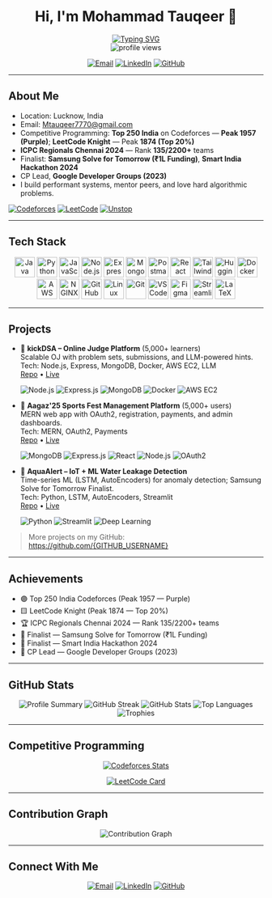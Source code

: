 <!-- Profile README for Mohammad Tauqeer -->
<!-- Replace {GITHUB_USERNAME} with your GitHub username (e.g., codeMaverick7770) to enable the widgets -->

<div align="center">

# Hi, I'm Mohammad Tauqeer 👋

<a href="https://git.io/typing-svg">
  <img src="https://readme-typing-svg.demolab.com?font=Fira+Code&weight=600&size=22&pause=1200&center=true&vCenter=true&width=720&lines=Competitive+Programmer;Full-Stack+Developer;Open-Source+Contributor;Always+learning+and+building+🚀" alt="Typing SVG" />
</a>

<br/>

<img src="https://komarev.com/ghpvc/?username={GITHUB_USERNAME}&label=Profile%20views&color=0e75b6&style=flat" alt="profile views" />

<p>
  <a href="mailto:Mtauqeer7770@gmail.com"><img alt="Email" src="https://img.shields.io/badge/Email-Contact%20Me-blue?style=for-the-badge&logo=gmail&logoColor=white" /></a>
  <a href="https://linkedin.com/in/mohammad-tauqeer-ansari"><img alt="LinkedIn" src="https://img.shields.io/badge/LinkedIn-Connect-0A66C2?style=for-the-badge&logo=linkedin&logoColor=white" /></a>
  <a href="https://github.com/{GITHUB_USERNAME}"><img alt="GitHub" src="https://img.shields.io/badge/GitHub-Follow-181717?style=for-the-badge&logo=github&logoColor=white" /></a>
</p>

</div>

---

## About Me

- Location: Lucknow, India  
- Email: Mtauqeer7770@gmail.com  
- Competitive Programming: **Top 250 India** on Codeforces — **Peak 1957 (Purple)**; **LeetCode Knight** — Peak **1874 (Top 20%)**  
- **ICPC Regionals Chennai 2024** — Rank **135/2200+** teams  
- Finalist: **Samsung Solve for Tomorrow (₹1L Funding)**, **Smart India Hackathon 2024**  
- CP Lead, **Google Developer Groups (2023)**  
- I build performant systems, mentor peers, and love hard algorithmic problems.

<p>
  <a href="https://codeforces.com/profile/pedrosa"><img alt="Codeforces" src="https://img.shields.io/badge/Codeforces-Purple%201957-1F8ACB?style=flat&logo=codeforces&logoColor=white" /></a>
  <a href="https://leetcode.com/Mtauqeer7770"><img alt="LeetCode" src="https://img.shields.io/badge/LeetCode-Knight%201874-FFA116?style=flat&logo=leetcode&logoColor=white" /></a>
  <a href="https://unstop.com/profile/mohamans1924"><img alt="Unstop" src="https://img.shields.io/badge/Unstop-Profile-6A00F5?style=flat&logo=fastapi&logoColor=white" /></a>
</p>

---

## Tech Stack

<!-- Icons from devicon & simpleicons -->
<p align="center">
  <img alt="Java" src="https://cdn.jsdelivr.net/gh/devicons/devicon/icons/java/java-original.svg" width="40" height="40" />
  <img alt="Python" src="https://cdn.jsdelivr.net/gh/devicons/devicon/icons/python/python-original.svg" width="40" height="40" />
  <img alt="JavaScript" src="https://cdn.jsdelivr.net/gh/devicons/devicon/icons/javascript/javascript-original.svg" width="40" height="40" />
  <img alt="Node.js" src="https://cdn.jsdelivr.net/gh/devicons/devicon/icons/nodejs/nodejs-original.svg" width="40" height="40" />
  <img alt="Express.js" src="https://cdn.jsdelivr.net/gh/devicons/devicon/icons/express/express-original.svg" width="40" height="40" />
  <img alt="MongoDB" src="https://cdn.jsdelivr.net/gh/devicons/devicon/icons/mongodb/mongodb-original.svg" width="40" height="40" />
  <img alt="Postman" src="https://cdn.jsdelivr.net/gh/devicons/devicon/icons/postman/postman-original.svg" width="40" height="40" />
  <img alt="React" src="https://cdn.jsdelivr.net/gh/devicons/devicon/icons/react/react-original.svg" width="40" height="40" />
  <img alt="Tailwind" src="https://cdn.jsdelivr.net/gh/devicons/devicon/icons/tailwindcss/tailwindcss-original.svg" width="40" height="40" />
  <img alt="Hugging Face" src="https://cdn.jsdelivr.net/gh/devicons/devicon/icons/huggingface/huggingface-original.svg" width="40" height="40" />
  <img alt="Docker" src="https://cdn.jsdelivr.net/gh/devicons/devicon/icons/docker/docker-original.svg" width="40" height="40" />
  <img alt="AWS" src="https://cdn.jsdelivr.net/gh/devicons/devicon/icons/amazonwebservices/amazonwebservices-original.svg" width="40" height="40" />
  <img alt="NGINX" src="https://cdn.jsdelivr.net/gh/devicons/devicon/icons/nginx/nginx-original.svg" width="40" height="40" />
  <img alt="GitHub Actions" src="https://cdn.jsdelivr.net/gh/devicons/devicon/icons/githubactions/githubactions-original.svg" width="40" height="40" />
  <img alt="Linux" src="https://cdn.jsdelivr.net/gh/devicons/devicon/icons/linux/linux-original.svg" width="40" height="40" />
  <img alt="Git" src="https://cdn.jsdelivr.net/gh/devicons/devicon/icons/git/git-original.svg" width="40" height="40" />
  <img alt="VS Code" src="https://cdn.jsdelivr.net/gh/devicons/devicon/icons/vscode/vscode-original.svg" width="40" height="40" />
  <img alt="Figma" src="https://cdn.jsdelivr.net/gh/devicons/devicon/icons/figma/figma-original.svg" width="40" height="40" />
  <img alt="Streamlit" src="https://cdn.jsdelivr.net/gh/devicons/devicon/icons/streamlit/streamlit-original.svg" width="40" height="40" />
  <img alt="LaTeX" src="https://cdn.jsdelivr.net/gh/devicons/devicon/icons/latex/latex-original.svg" width="40" height="40" />
</p>

---

## Projects

- 🔹 **kickDSA – Online Judge Platform** (5,000+ learners)  
  Scalable OJ with problem sets, submissions, and LLM-powered hints.  
  Tech: Node.js, Express, MongoDB, Docker, AWS EC2, LLM  
  <a href="https://github.com/{GITHUB_USERNAME}/kickDSA">Repo</a> • <a href="#">Live</a>

  <img alt="Node.js" src="https://img.shields.io/badge/Node.js-339933?style=flat&logo=nodedotjs&logoColor=white" />
  <img alt="Express.js" src="https://img.shields.io/badge/Express.js-000000?style=flat&logo=express&logoColor=white" />
  <img alt="MongoDB" src="https://img.shields.io/badge/MongoDB-47A248?style=flat&logo=mongodb&logoColor=white" />
  <img alt="Docker" src="https://img.shields.io/badge/Docker-2496ED?style=flat&logo=docker&logoColor=white" />
  <img alt="AWS EC2" src="https://img.shields.io/badge/AWS%20EC2-FF9900?style=flat&logo=amazon-aws&logoColor=white" />

- 🔹 **Aagaz'25 Sports Fest Management Platform** (5,000+ users)  
  MERN web app with OAuth2, registration, payments, and admin dashboards.  
  Tech: MERN, OAuth2, Payments  
  <a href="https://github.com/{GITHUB_USERNAME}/aagaz25">Repo</a> • <a href="#">Live</a>

  <img alt="MongoDB" src="https://img.shields.io/badge/MongoDB-47A248?style=flat&logo=mongodb&logoColor=white" />
  <img alt="Express.js" src="https://img.shields.io/badge/Express.js-000000?style=flat&logo=express&logoColor=white" />
  <img alt="React" src="https://img.shields.io/badge/React-61DAFB?style=flat&logo=react&logoColor=black" />
  <img alt="Node.js" src="https://img.shields.io/badge/Node.js-339933?style=flat&logo=nodedotjs&logoColor=white" />
  <img alt="OAuth2" src="https://img.shields.io/badge/OAuth2-3D3D3D?style=flat&logo=openid&logoColor=white" />

- 🔹 **AquaAlert – IoT + ML Water Leakage Detection**  
  Time-series ML (LSTM, AutoEncoders) for anomaly detection; Samsung Solve for Tomorrow Finalist.  
  Tech: Python, LSTM, AutoEncoders, Streamlit  
  <a href="https://github.com/{GITHUB_USERNAME}/aquaalert">Repo</a> • <a href="#">Live</a>

  <img alt="Python" src="https://img.shields.io/badge/Python-3776AB?style=flat&logo=python&logoColor=white" />
  <img alt="Streamlit" src="https://img.shields.io/badge/Streamlit-FF4B4B?style=flat&logo=streamlit&logoColor=white" />
  <img alt="Deep Learning" src="https://img.shields.io/badge/Deep%20Learning-3A3A3A?style=flat&logo=tensorflow&logoColor=white" />

> More projects on my GitHub: https://github.com/{GITHUB_USERNAME}

---

## Achievements

- 🟣 Top 250 India Codeforces (Peak 1957 — Purple)  
- 🟨 LeetCode Knight (Peak 1874 — Top 20%)  
- 🏆 ICPC Regionals Chennai 2024 — Rank 135/2200+ teams  
- 🥇 Finalist — Samsung Solve for Tomorrow (₹1L Funding)  
- 🥇 Finalist — Smart India Hackathon 2024  
- 🤝 CP Lead — Google Developer Groups (2023)

---

## GitHub Stats

<div align="center">

<img src="https://github-profile-summary-cards.vercel.app/api/cards/profile-details?username={GITHUB_USERNAME}&theme=tokyonight" alt="Profile Summary" />

<img src="https://streak-stats.demolab.com?user={GITHUB_USERNAME}&theme=tokyonight&hide_border=true" alt="GitHub Streak" />

<img src="https://github-readme-stats.vercel.app/api?username={GITHUB_USERNAME}&show_icons=true&theme=tokyonight&hide_border=true" alt="GitHub Stats" />

<img src="https://github-readme-stats.vercel.app/api/top-langs/?username={GITHUB_USERNAME}&layout=compact&theme=tokyonight&hide_border=true" alt="Top Languages" />

<img src="https://github-profile-trophy.vercel.app/?username={GITHUB_USERNAME}&theme=tokyonight&no-frame=true&margin-w=15" alt="Trophies" />

</div>

---

## Competitive Programming

<p align="center">
  <a href="https://codeforces.com/profile/pedrosa"><img src="https://codeforces-readme-stats.vercel.app/api/card?username=pedrosa&theme=github_dark" alt="Codeforces Stats" /></a>
</p>

<p align="center">
  <a href="https://leetcode.com/Mtauqeer7770"><img src="https://leetcard.jacoblin.cool/Mtauqeer7770?theme=dark&font=Source%20Code%20Pro&ext=contest" alt="LeetCode Card" /></a>
</p>

---

## Contribution Graph

<p align="center">
  <img src="https://github-readme-activity-graph.vercel.app/graph?username={GITHUB_USERNAME}&theme=tokyo-night&hide_border=true" alt="Contribution Graph" />
</p>

---

## Connect With Me

<p align="center">
  <a href="mailto:Mtauqeer7770@gmail.com"><img alt="Email" src="https://img.shields.io/badge/Email-Mohammad%20Tauqeer-red?style=for-the-badge&logo=gmail&logoColor=white" /></a>
  <a href="https://linkedin.com/in/mohammad-tauqeer-ansari"><img alt="LinkedIn" src="https://img.shields.io/badge/LinkedIn-Mohammad%20Tauqeer-0A66C2?style=for-the-badge&logo=linkedin&logoColor=white" /></a>
  <a href="https://github.com/{GITHUB_USERNAME}"><img alt="GitHub" src="https://img.shields.io/badge/GitHub-codeMaverick7770-181717?style=for-the-badge&logo=github&logoColor=white" /></a>
</p>

